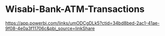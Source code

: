 # Wisabi-Bank-ATM-Transactions

https://app.powerbi.com/links/umODCgDLk5?ctid=34bd8bed-2ac1-41ae-9f08-4e0a3f11706c&pbi_source=linkShare
